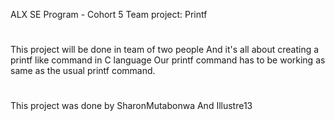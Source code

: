  ALX SE Program - Cohort 5
 Team project: Printf
#
 This project will be done in team of two people
 And it's all about creating a printf like command in C language
 Our printf command has to be working as same as the usual printf command.
#
 This project was done by SharonMutabonwa And Illustre13
 
